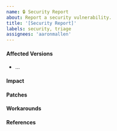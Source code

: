```yaml
---
name: 🔒 Security Report
about: Report a security vulnerability.
title: '[Security Report]'
labels: security, triage
assignees: 'aaronmallen'
---
```


<!--- ⚠️ If you do not respect this template your issue will be closed. -->
<!-- ⚠️ Make sure to browse the opened and closed issues before submitting your issue. -->

#### Affected Versions

<!-- e.g. < 1.2.3 -->

- ...

#### Impact

<!-- What kind of vulnerability is it? Who is impacted? -->

#### Patches

<!-- Has the problem been patched? What versions should users upgrade to? -->

#### Workarounds

<!-- Is there a way for users to fix or remediate the vulnerability without upgrading? -->

#### References

<!-- Are there any links users can visit to find out more? -->
